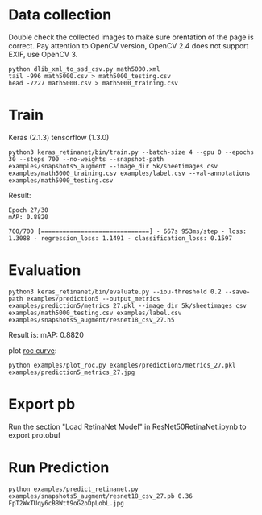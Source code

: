 # Data collection

Double check the collected images to make sure orentation of the page is correct. Pay attention to OpenCV version, OpenCV 2.4 does not support EXIF, use OpenCV 3.

```
python dlib_xml_to_ssd_csv.py math5000.xml
tail -996 math5000.csv > math5000_testing.csv
head -7227 math5000.csv > math5000_training.csv
```

# Train

Keras (2.1.3)
tensorflow (1.3.0)

```
python3 keras_retinanet/bin/train.py --batch-size 4 --gpu 0 --epochs 30 --steps 700 --no-weights --snapshot-path examples/snapshots5_augment --image_dir 5k/sheetimages csv examples/math5000_training.csv examples/label.csv --val-annotations examples/math5000_testing.csv
```
Result:
```
Epoch 27/30
mAP: 0.8820

700/700 [==============================] - 667s 953ms/step - loss: 1.3088 - regression_loss: 1.1491 - classification_loss: 0.1597
```

# Evaluation

```
python3 keras_retinanet/bin/evaluate.py --iou-threshold 0.2 --save-path examples/prediction5 --output_metrics examples/prediction5/metrics_27.pkl --image_dir 5k/sheetimages csv examples/math5000_testing.csv examples/label.csv examples/snapshots5_augment/resnet18_csv_27.h5
```
Result is:
mAP: 0.8820

plot [roc curve](prediction5_metrics_27.jpg):
```
python examples/plot_roc.py examples/prediction5/metrics_27.pkl examples/prediction5_metrics_27.jpg
```


# Export pb

Run the section "Load RetinaNet Model" in ResNet50RetinaNet.ipynb to export protobuf

# Run Prediction
```
python examples/predict_retinanet.py examples/snapshots5_augment/resnet18_csv_27.pb 0.36 FpT2WxTUqy6cBBWtt9oG2oDpLobL.jpg
```
